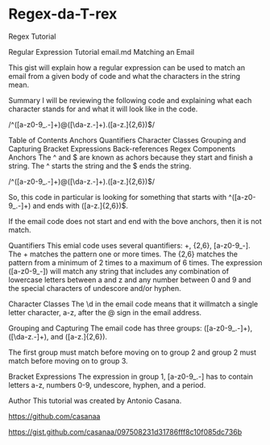 # Regex-da-T-rex
Regex Tutorial

Regular Expression Tutorial
email.md
Matching an Email

This gist will explain how a regular expression can be used to match an email from a given body of code and what the characters in the string mean.

Summary
I will be reviewing the following code and explaining what each character stands for and what it will look like in the code.

/^([a-z0-9_.-]+)@([\da-z.-]+).([a-z.]{2,6})$/

Table of Contents
Anchors
Quantifiers
Character Classes
Grouping and Capturing
Bracket Expressions
Back-references
Regex Components
Anchors
The ^ and $ are known as achors because they start and finish a string. The ^ starts the string and the $ ends the string.

/^([a-z0-9_.-]+)@([\da-z.-]+).([a-z.]{2,6})$/

So, this code in particular is looking for something that starts with ^([a-z0-9_.-]+) and ends with ([a-z.]{2,6})$.

If the email code does not start and end with the bove anchors, then it is not match.

Quantifiers
This emial code uses several quantifiers: +, {2,6}, [a-z0-9_-]. The + matches the pattern one or more times. The {2,6} matches the pattern from a minimum of 2 times to a maximum of 6 times. The expression ([a-z0-9_-]) will match any string that includes any combination of lowercase letters between a and z and any number between 0 and 9 and the special characters of undescore and/or hyphen.

Character Classes
The \d in the email code means that it willmatch a single letter character, a-z, after the @ sign in the email address.

Grouping and Capturing
The email code has three groups: ([a-z0-9_.-]+), ([\da-z.-]+), and ([a-z.]{2,6}).

The first group must match before moving on to group 2 and group 2 must match before moving on to group 3.

Bracket Expressions
The expression in group 1, [a-z0-9_.-] has to contain letters a-z, numbers 0-9, undescore, hyphen, and a period.

Author
This tutorial was created by Antonio Casana.

https://github.com/casanaa

https://gist.github.com/casanaa/097508231d31786fff8c10f085dc736b 

